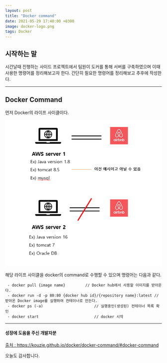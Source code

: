 ```yaml
---
layout: post
title: "Docker command"
date: 2021-05-29 17:40:00 +0300
image: docker-logo.png
tags: Docker
---
```


## 시작하는 말

시간날때 진행하는 사이드 프로젝트에서 팀원이 도커를 통해 서버를 구축하였으며 이때 사용한 명령어를 정리해보고자 한다.
간단히 필요한 명령어를 정리해보고 추후에 작성한다.

---

## Docker Command

먼저 Docker의 라이프 사이클이다.

![dockerLifeCycle](/images/doc1.PNG)

해당 라이프 사이클을 docker의 command로 수행할 수 있으며 명령어는 다음과 같다.

```
 - docker pull {image name}         // Docker hub에서 사용할 이미지를 받아온다.
 - docker run -d -p 80:80 {docker hub id}/{repository name}:latest // 받아온 Docker image를 실행하여 컨테이너로 만든다.
 - docker ps (-a)                       // 실행중인(생성된) 컨테이너 목록 확인
 - docker start                         // docker 시작
```

---

#### 성장에 도움을 주신 개발자분

[출처 : ](https://kouzie.github.io/docker/docker-command/#docker-command) https://kouzie.github.io/docker/docker-command/#docker-command

오늘도 감사합니다.
